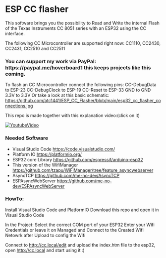 # ESP CC flasher
This software brings you the possibility to Read and Write the internal Flash of the Texas Instruments CC 8051 series with an ESP32 using the CC interface.

The following CC Microcontroller are supported right now: CC1110, CC2430, CC2431, CC2510 and CC2511

### You can support my work via PayPal: https://paypal.me/hoverboard1 this keeps projects like this coming.

To flash an CC Microcontroller connect the following pins:
CC-DebugData to ESP-23
CC-DebugClock to ESP-19
CC-Reset to ESP-33
GND to GND
3.3V to 3.3V
Or take a look at this basic schematic: 
https://github.com/atc1441/ESP_CC_Flasher/blob/main/esp32_cc_flasher_connections.jpg

This repo is made together with this explanation video:(click on it)


[![YoutubeVideo](https://img.youtube.com/vi//0.jpg)](https://www.youtube.com/watch?v=)




### Needed Software

- Visual Studio Code https://code.visualstudio.com/
- Platform IO https://platformio.org/
- ESP32 core Library https://github.com/espressif/arduino-esp32
- This version of the WifiManager https://github.com/tzapu/WiFiManager/tree/feature_asyncwebserver
- AsyncTCP https://github.com/me-no-dev/AsyncTCP
- ESPAsyncWebServer https://github.com/me-no-dev/ESPAsyncWebServer


### HowTo:

Install Visual Studio Code and PlatformIO
Download this repo and open it in Visual Studio Code

In the Project:
Select the correct COM port of your ESP32
Enter your Wifi Credentials or leave it on Managed and Connect to the Created Wifi Netowrk after Upload to config the Wifi

Connect to http://cc.local/edit and upload the index.htm file to the esp32, open http://cc.local and start using it :)


